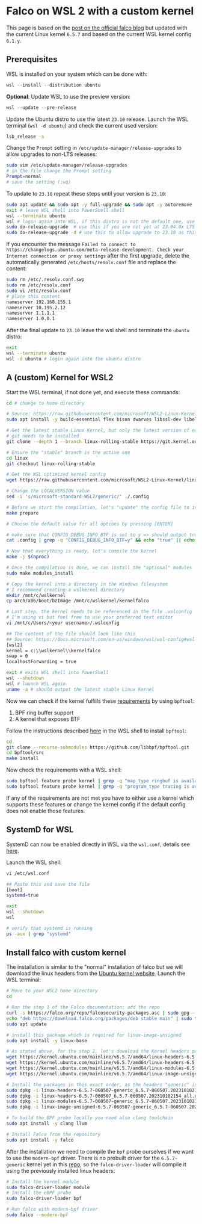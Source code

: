 # Falco on WSL 2 with a custom kernel

This page is based on the [post on the official falco blog](https://falco.org/blog/falco-wsl2-custom-kernel/) but updated with the current Linux kernel `6.5.7` and based on the current WSL kernel config `6.1.y`.

## Prerequisites

WSL is installed on your system which can be done with:

```PowerShell
wsl --install --distribution ubuntu
```

**Optional**: Update WSL to use the preview version:

```PowerShell
wsl --update --pre-release
```

Update the Ubuntu distro to use the latest `23.10` release. Launch the WSL terminal (`wsl -d ubuntu`) and check the current used version:

```bash
lsb_release -a
```

Change the `Prompt` setting in `/etc/update-manager/release-upgrades` to allow upgrades to non-LTS releases:

```bash
sudo vim /etc/update-manager/release-upgrades
# in the file change the Prompt setting
Prompt=normal
# save the setting (:wq)
```

To update to `23.10` repeat these steps until your version is `23.10`:

```bash
sudo apt update && sudo apt -y full-upgrade && sudo apt -y autoremove
exit # leave WSL shell into PowerShell shell
wsl --terminate ubuntu
wsl # login again into WSL, if this distro is not the default one, use wsl -d ubuntu
sudo do-release-upgrade  # use this if you are not yet at 23.04.0x LTS release
sudo do-release-upgrade -d # use this to allow upgrade to 23.10 as this version is not yet officially released at the time of writing
```

If you encounter the message `Failed to connect to https://changelogs.ubuntu.com/meta-release-development. Check your Internet connection or proxy settings` after the first upgrade, delete the automatically generated `/etc/hosts/resolv.conf` file and replace the content:

```bash
sudo rm /etc/.resolv.conf.swp
sudo rm /etc/resolv.conf
sudo vi /etc/resolv.conf
# place this content
nameserver 192.168.155.1
nameserver 10.195.2.12
nameserver 1.1.1.1
nameserver 1.0.0.1
```

After the final update to `23.10` leave the wsl shell and terminate the `ubuntu` distro:

```bash
exit
wsl --terminate ubuntu
wsl -d ubuntu # login again into the ubuntu distro
```

## A (custom) Kernel for WSL2

Start the WSL terminal, if not done yet, and execute these commands:

```bash
cd # change to home directory

# Source: https://raw.githubusercontent.com/microsoft/WSL2-Linux-Kernel/linux-msft-wsl-6.1.y/README.md
sudo apt install -y build-essential flex bison dwarves libssl-dev libelf-dev bc

# Get the latest stable Linux Kernel, but only the latest version of each file and only the specific branch we want
# git needs to be installed
git clone --depth 1 --branch linux-rolling-stable https://git.kernel.org/pub/scm/linux/kernel/git/stable/linux.git

# Ensure the "stable" branch is the active one
cd linux
git checkout linux-rolling-stable

# Get the WSL optimized kernel config
wget https://raw.githubusercontent.com/microsoft/WSL2-Linux-Kernel/linux-msft-wsl-6.1.y/arch/x86/configs/config-wsl -O .config

# Change the LOCALVERSION value
sed -i 's/microsoft-standard-WSL2/generic/' ./.config

# Before we start the compilation, let's "update" the config file to include the newest Kernel options
make prepare

# Choose the default value for all options by pressing [ENTER] 

# make sure that CONFIG_DEBUG_INFO_BTF is set to y => should output true
cat .config | grep -q "CONFIG_DEBUG_INFO_BTF=y" && echo "true" || echo "false" 

# Now that everything is ready, let's compile the kernel
make -j $(nproc)

# Once the compilation is done, we can install the "optional" modules
sudo make modules_install

# Copy the kernel into a directory in the Windows filesystem 
# I recommend creating a wslkernel directory
mkdir /mnt/c/wslkernel
cp arch/x86/boot/bzImage /mnt/c/wslkernel/kernelfalco

# Last step, the kernel needs to be referenced in the file .wslconfig 
# I'm using vi but feel free to use your preferred text editor
vi /mnt/c/Users/<your username>/.wslconfig

## The content of the file should look like this
## Source: https://docs.microsoft.com/en-us/windows/wsl/wsl-config#wsl-2-settings
[wsl2]
kernel = c:\\wslkernel\\kernelfalco
swap = 0
localhostForwarding = true

exit # exits WSL shell into PowerShell
wsl --shutdown
wsl # launch WSL again
uname -a # should output the latest stable Linux Kernel
```

Now we can check if the kernel fulfills these [requirements](https://falco.org/docs/event-sources/kernel/#requirements) by using `bpftool`:

1. BPF ring buffer support
2. A kernel that exposes BTF

Follow the instructions described [here](https://github.com/libbpf/bpftool/blob/main/README.md) in the WSL shell to install `bpftool`:

```bash
cd
git clone --recurse-submodules https://github.com/libbpf/bpftool.git
cd bpftool/src
make install
```

Now check the requirements with a WSL shell:

```bash
sudo bpftool feature probe kernel | grep -q "map_type ringbuf is available" && echo "true" || echo "false" 
sudo bpftool feature probe kernel | grep -q "program_type tracing is available" && echo "true" || echo "false" 
```

If any of the requirements are not met you have to either use a kernel which supports these features or change the kernel config if the default config does not enable those features. 
## SystemD for WSL

SystemD can now be enabled directly in WSL via the `wsl.conf`, details see [here](https://learn.microsoft.com/en-us/windows/wsl/systemd#how-to-enable-systemd). 

Launch the WSL shell:

```bash
vi /etc/wsl.conf

## Paste this and save the file
[boot]
systemd=true

exit
wsl --shutdown
wsl

# verify that systemd is running
ps -aux | grep "systemd"
```

## Install falco with custom kernel

The installation is similar to the "normal" installation of falco but we will download the linux headers from the [Ubuntu kernel website](https://kernel.ubuntu.com/mainline/v6.5.7/). Launch the WSL terminal:

```bash
# Move to your WSL2 home directory
cd

# Run the step 1 of the Falco documentation: add the repo
curl -s https://falco.org/repo/falcosecurity-packages.asc | sudo gpg --dearmor -o /etc/apt/trusted.gpg.d/falco.gpg
echo "deb https://download.falco.org/packages/deb stable main" | sudo tee -a /etc/apt/sources.list.d/falcosecurity.list
sudo apt update

# install this package which is required for linux-image-unsigned
sudo apt install -y linux-base 

# As stated above, for the step 2, let's download the Kernel headers packages
wget https://kernel.ubuntu.com/mainline/v6.5.7/amd64/linux-headers-6.5.7-060507-generic_6.5.7-060507.202310102154_amd64.deb
wget https://kernel.ubuntu.com/mainline/v6.5.7/amd64/linux-headers-6.5.7-060507_6.5.7-060507.202310102154_all.deb
wget https://kernel.ubuntu.com/mainline/v6.5.7/amd64/linux-modules-6.5.7-060507-generic_6.5.7-060507.202310102154_amd64.deb
wget https://kernel.ubuntu.com/mainline/v6.5.7/amd64/linux-image-unsigned-6.5.7-060507-generic_6.5.7-060507.202310102154_amd64.deb

# Install the packages in this exact order, as the headers "generic" is depending on the headers "all" and "image" is depending on the "modules" package
sudo dpkg -i linux-headers-6.5.7-060507-generic_6.5.7-060507.202310102154_amd64.deb
sudo dpkg -i linux-headers-6.5.7-060507_6.5.7-060507.202310102154_all.deb
sudo dpkg -i linux-modules-6.5.7-060507-generic_6.5.7-060507.202310102154_amd64.deb
sudo dpkg -i linux-image-unsigned-6.5.7-060507-generic_6.5.7-060507.202310102154_amd64.deb

# To build the BPF probe locally you need also clang toolchain
sudo apt install -y clang llvm

# Install Falco from the repository
sudo apt install -y falco 
```

After the installation we need to compile the `bpf` probe ourselves if we want to use the `modern-bpf` driver. There is no prebuilt driver for the `6.5.7-generic` kernel yet in this [repo](https://download.falco.org/?prefix=driver/), so the `falco-driver-loader` will compile it using the previously installed linux headers:

```bash
# Install the kernel module
sudo falco-driver-loader module
# Install the eBPF probe
sudo falco-driver-loader bpf

# Run falco with modern-bpf driver
sudo falco --modern-bpf
```